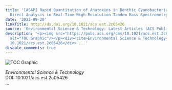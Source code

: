 ```yaml
---
title: '[ASAP] Rapid Quantitation of Anatoxins in Benthic Cyanobacterial Mats Using
  Direct Analysis in Real-Time–High-Resolution Tandem Mass Spectrometry'
date: '2022-09-20'
linkTitle: http://dx.doi.org/10.1021/acs.est.2c05426
source: 'Environmental Science & Technology: Latest Articles (ACS Publications)'
description: '<p><img src="https://pubs.acs.org/cms/10.1021/acs.est.2c05426/asset/images/medium/es2c05426_0006.gif"
  alt="TOC Graphic"/></p><div><cite>Environmental Science & Technology</cite></div><div>DOI:
  10.1021/acs.est.2c05426</div> ...'
disable_comments: true
---
```

<p><img src="https://pubs.acs.org/cms/10.1021/acs.est.2c05426/asset/images/medium/es2c05426_0006.gif" alt="TOC Graphic"/></p><div><cite>Environmental Science & Technology</cite></div><div>DOI: 10.1021/acs.est.2c05426</div> ...